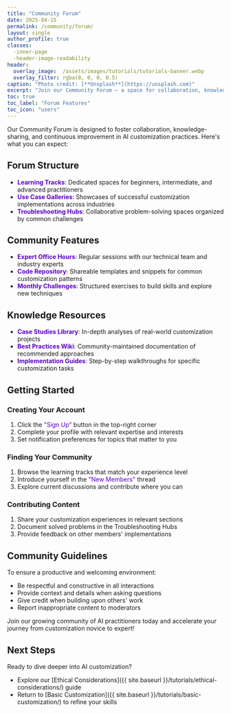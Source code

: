 ```yaml
---
title: "Community Forum"
date: 2025-04-15
permalink: /community/forum/
layout: single
author_profile: true  
classes:
  -inner-page
  -header-image-readability
header:
  overlay_image:  /assets/images/tutorials/tutorials-banner.webp
  overlay_filter: rgba(0, 0, 0, 0.5)
caption: "Photo credit: [**Unsplash**](https://unsplash.com)"
excerpt: "Join our Community Forum — a space for collaboration, knowledge-sharing, and advancing AI customization together."
toc: true
toc_label: "Forum Features"
toc_icon: "users"
---
```




Our Community Forum is designed to foster collaboration, knowledge-sharing, and continuous improvement in AI customization practices. Here's what you can expect:

## Forum Structure
- <span style="color:#5c00c7;">**Learning Tracks**</span>: Dedicated spaces for beginners, intermediate, and advanced practitioners
- <span style="color:#5c00c7;">**Use Case Galleries**</span>: Showcases of successful customization implementations across industries
- <span style="color:#5c00c7;">**Troubleshooting Hubs**</span>: Collaborative problem-solving spaces organized by common challenges

## Community Features
- <span style="color:#5c00c7;">**Expert Office Hours**</span>: Regular sessions with our technical team and industry experts
- <span style="color:#5c00c7;">**Code Repository**</span>: Shareable templates and snippets for common customization patterns
- <span style="color:#5c00c7;">**Monthly Challenges**</span>: Structured exercises to build skills and explore new techniques

## Knowledge Resources
- <span style="color:#5c00c7;">**Case Studies Library**</span>: In-depth analyses of real-world customization projects
- <span style="color:#5c00c7;">**Best Practices Wiki**</span>: Community-maintained documentation of recommended approaches
- <span style="color:#5c00c7;">**Implementation Guides**</span>: Step-by-step walkthroughs for specific customization tasks

## Getting Started

### Creating Your Account
1. Click the <span style="color:#5c00c7;">"Sign Up"</span> button in the top-right corner
2. Complete your profile with relevant expertise and interests
3. Set notification preferences for topics that matter to you

### Finding Your Community
1. Browse the learning tracks that match your experience level
2. Introduce yourself in the <span style="color:#5c00c7;">"New Members"</span> thread
3. Explore current discussions and contribute where you can

### Contributing Content
1. Share your customization experiences in relevant sections
2. Document solved problems in the Troubleshooting Hubs
3. Provide feedback on other members' implementations

## Community Guidelines

To ensure a productive and welcoming environment:

- Be respectful and constructive in all interactions
- Provide context and details when asking questions
- Give credit when building upon others' work
- Report inappropriate content to moderators

Join our growing community of AI practitioners today and accelerate your journey from customization novice to expert!

## Next Steps

Ready to dive deeper into AI customization?
- Explore our [Ethical Considerations]({{ site.baseurl }}/tutorials/ethical-considerations/) guide
- Return to [Basic Customization]({{ site.baseurl }}/tutorials/basic-customization/) to refine your skills